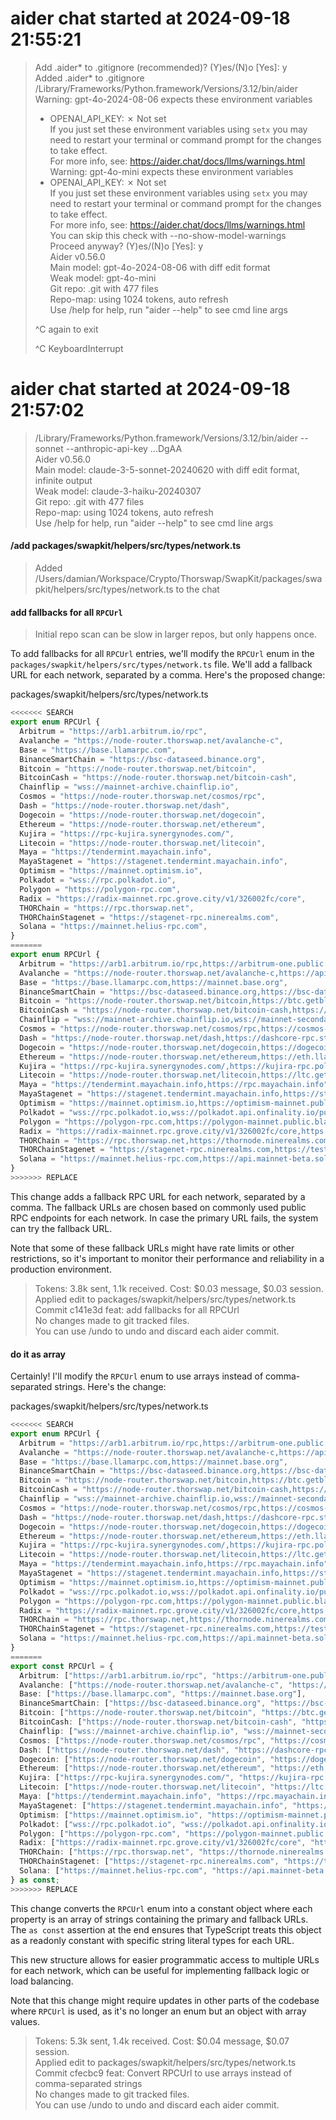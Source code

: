 
# aider chat started at 2024-09-18 21:55:21

> Add .aider* to .gitignore (recommended)? (Y)es/(N)o [Yes]: y  
> Added .aider* to .gitignore  
> /Library/Frameworks/Python.framework/Versions/3.12/bin/aider  
> Warning: gpt-4o-2024-08-06 expects these environment variables  
> - OPENAI_API_KEY: ✗ Not set  
> If you just set these environment variables using `setx` you may need to restart your terminal or command prompt for the changes to take effect.  
> For more info, see: https://aider.chat/docs/llms/warnings.html  
> Warning: gpt-4o-mini expects these environment variables  
> - OPENAI_API_KEY: ✗ Not set  
> If you just set these environment variables using `setx` you may need to restart your terminal or command prompt for the changes to take effect.  
> For more info, see: https://aider.chat/docs/llms/warnings.html  
> You can skip this check with --no-show-model-warnings  
> Proceed anyway? (Y)es/(N)o [Yes]: y  
> Aider v0.56.0  
> Main model: gpt-4o-2024-08-06 with diff edit format  
> Weak model: gpt-4o-mini  
> Git repo: .git with 477 files  
> Repo-map: using 1024 tokens, auto refresh  
> Use /help <question> for help, run "aider --help" to see cmd line args  
>  
>  
> ^C again to exit  
>  
>  
> ^C KeyboardInterrupt  

# aider chat started at 2024-09-18 21:57:02

> /Library/Frameworks/Python.framework/Versions/3.12/bin/aider --sonnet --anthropic-api-key ...DgAA  
> Aider v0.56.0  
> Main model: claude-3-5-sonnet-20240620 with diff edit format, infinite output  
> Weak model: claude-3-haiku-20240307  
> Git repo: .git with 477 files  
> Repo-map: using 1024 tokens, auto refresh  
> Use /help <question> for help, run "aider --help" to see cmd line args  

#### /add packages/swapkit/helpers/src/types/network.ts  
> Added /Users/damian/Workspace/Crypto/Thorswap/SwapKit/packages/swapkit/helpers/src/types/network.ts to the chat  

#### add fallbacks for all `RPCUrl`  
> Initial repo scan can be slow in larger repos, but only happens once.  

To add fallbacks for all `RPCUrl` entries, we'll modify the `RPCUrl` enum in the `packages/swapkit/helpers/src/types/network.ts` file. We'll add a fallback URL for each network, separated by a comma. Here's the proposed change:

packages/swapkit/helpers/src/types/network.ts
```typescript
<<<<<<< SEARCH
export enum RPCUrl {
  Arbitrum = "https://arb1.arbitrum.io/rpc",
  Avalanche = "https://node-router.thorswap.net/avalanche-c",
  Base = "https://base.llamarpc.com",
  BinanceSmartChain = "https://bsc-dataseed.binance.org",
  Bitcoin = "https://node-router.thorswap.net/bitcoin",
  BitcoinCash = "https://node-router.thorswap.net/bitcoin-cash",
  Chainflip = "wss://mainnet-archive.chainflip.io",
  Cosmos = "https://node-router.thorswap.net/cosmos/rpc",
  Dash = "https://node-router.thorswap.net/dash",
  Dogecoin = "https://node-router.thorswap.net/dogecoin",
  Ethereum = "https://node-router.thorswap.net/ethereum",
  Kujira = "https://rpc-kujira.synergynodes.com/",
  Litecoin = "https://node-router.thorswap.net/litecoin",
  Maya = "https://tendermint.mayachain.info",
  MayaStagenet = "https://stagenet.tendermint.mayachain.info",
  Optimism = "https://mainnet.optimism.io",
  Polkadot = "wss://rpc.polkadot.io",
  Polygon = "https://polygon-rpc.com",
  Radix = "https://radix-mainnet.rpc.grove.city/v1/326002fc/core",
  THORChain = "https://rpc.thorswap.net",
  THORChainStagenet = "https://stagenet-rpc.ninerealms.com",
  Solana = "https://mainnet.helius-rpc.com",
}
=======
export enum RPCUrl {
  Arbitrum = "https://arb1.arbitrum.io/rpc,https://arbitrum-one.public.blastapi.io",
  Avalanche = "https://node-router.thorswap.net/avalanche-c,https://api.avax.network/ext/bc/C/rpc",
  Base = "https://base.llamarpc.com,https://mainnet.base.org",
  BinanceSmartChain = "https://bsc-dataseed.binance.org,https://bsc-dataseed1.defibit.io",
  Bitcoin = "https://node-router.thorswap.net/bitcoin,https://btc.getblock.io/mainnet/",
  BitcoinCash = "https://node-router.thorswap.net/bitcoin-cash,https://smartbch.greyh.at",
  Chainflip = "wss://mainnet-archive.chainflip.io,wss://mainnet-secondary.chainflip.io",
  Cosmos = "https://node-router.thorswap.net/cosmos/rpc,https://cosmos-rpc.polkachu.com",
  Dash = "https://node-router.thorswap.net/dash,https://dashcore-rpc.strobnz.net",
  Dogecoin = "https://node-router.thorswap.net/dogecoin,https://dogecoin-rpc.dogechain.info",
  Ethereum = "https://node-router.thorswap.net/ethereum,https://eth.llamarpc.com",
  Kujira = "https://rpc-kujira.synergynodes.com/,https://kujira-rpc.polkachu.com",
  Litecoin = "https://node-router.thorswap.net/litecoin,https://ltc.getblock.io/mainnet/",
  Maya = "https://tendermint.mayachain.info,https://rpc.mayachain.info",
  MayaStagenet = "https://stagenet.tendermint.mayachain.info,https://stagenet-rpc.mayachain.info",
  Optimism = "https://mainnet.optimism.io,https://optimism-mainnet.public.blastapi.io",
  Polkadot = "wss://rpc.polkadot.io,wss://polkadot.api.onfinality.io/public-ws",
  Polygon = "https://polygon-rpc.com,https://polygon-mainnet.public.blastapi.io",
  Radix = "https://radix-mainnet.rpc.grove.city/v1/326002fc/core,https://mainnet.radixdlt.com",
  THORChain = "https://rpc.thorswap.net,https://thornode.ninerealms.com",
  THORChainStagenet = "https://stagenet-rpc.ninerealms.com,https://testnet.thornode.thorchain.info",
  Solana = "https://mainnet.helius-rpc.com,https://api.mainnet-beta.solana.com",
}
>>>>>>> REPLACE
```

This change adds a fallback RPC URL for each network, separated by a comma. The fallback URLs are chosen based on commonly used public RPC endpoints for each network. In case the primary URL fails, the system can try the fallback URL.

Note that some of these fallback URLs might have rate limits or other restrictions, so it's important to monitor their performance and reliability in a production environment.

> Tokens: 3.8k sent, 1.1k received. Cost: $0.03 message, $0.03 session.  
> Applied edit to packages/swapkit/helpers/src/types/network.ts  
> Commit c141e3d feat: add fallbacks for all RPCUrl  
> No changes made to git tracked files.  
> You can use /undo to undo and discard each aider commit.  

#### do it as array  

Certainly! I'll modify the `RPCUrl` enum to use arrays instead of comma-separated strings. Here's the change:

packages/swapkit/helpers/src/types/network.ts
```typescript
<<<<<<< SEARCH
export enum RPCUrl {
  Arbitrum = "https://arb1.arbitrum.io/rpc,https://arbitrum-one.public.blastapi.io",
  Avalanche = "https://node-router.thorswap.net/avalanche-c,https://api.avax.network/ext/bc/C/rpc",
  Base = "https://base.llamarpc.com,https://mainnet.base.org",
  BinanceSmartChain = "https://bsc-dataseed.binance.org,https://bsc-dataseed1.defibit.io",
  Bitcoin = "https://node-router.thorswap.net/bitcoin,https://btc.getblock.io/mainnet/",
  BitcoinCash = "https://node-router.thorswap.net/bitcoin-cash,https://smartbch.greyh.at",
  Chainflip = "wss://mainnet-archive.chainflip.io,wss://mainnet-secondary.chainflip.io",
  Cosmos = "https://node-router.thorswap.net/cosmos/rpc,https://cosmos-rpc.polkachu.com",
  Dash = "https://node-router.thorswap.net/dash,https://dashcore-rpc.strobnz.net",
  Dogecoin = "https://node-router.thorswap.net/dogecoin,https://dogecoin-rpc.dogechain.info",
  Ethereum = "https://node-router.thorswap.net/ethereum,https://eth.llamarpc.com",
  Kujira = "https://rpc-kujira.synergynodes.com/,https://kujira-rpc.polkachu.com",
  Litecoin = "https://node-router.thorswap.net/litecoin,https://ltc.getblock.io/mainnet/",
  Maya = "https://tendermint.mayachain.info,https://rpc.mayachain.info",
  MayaStagenet = "https://stagenet.tendermint.mayachain.info,https://stagenet-rpc.mayachain.info",
  Optimism = "https://mainnet.optimism.io,https://optimism-mainnet.public.blastapi.io",
  Polkadot = "wss://rpc.polkadot.io,wss://polkadot.api.onfinality.io/public-ws",
  Polygon = "https://polygon-rpc.com,https://polygon-mainnet.public.blastapi.io",
  Radix = "https://radix-mainnet.rpc.grove.city/v1/326002fc/core,https://mainnet.radixdlt.com",
  THORChain = "https://rpc.thorswap.net,https://thornode.ninerealms.com",
  THORChainStagenet = "https://stagenet-rpc.ninerealms.com,https://testnet.thornode.thorchain.info",
  Solana = "https://mainnet.helius-rpc.com,https://api.mainnet-beta.solana.com",
}
=======
export const RPCUrl = {
  Arbitrum: ["https://arb1.arbitrum.io/rpc", "https://arbitrum-one.public.blastapi.io"],
  Avalanche: ["https://node-router.thorswap.net/avalanche-c", "https://api.avax.network/ext/bc/C/rpc"],
  Base: ["https://base.llamarpc.com", "https://mainnet.base.org"],
  BinanceSmartChain: ["https://bsc-dataseed.binance.org", "https://bsc-dataseed1.defibit.io"],
  Bitcoin: ["https://node-router.thorswap.net/bitcoin", "https://btc.getblock.io/mainnet/"],
  BitcoinCash: ["https://node-router.thorswap.net/bitcoin-cash", "https://smartbch.greyh.at"],
  Chainflip: ["wss://mainnet-archive.chainflip.io", "wss://mainnet-secondary.chainflip.io"],
  Cosmos: ["https://node-router.thorswap.net/cosmos/rpc", "https://cosmos-rpc.polkachu.com"],
  Dash: ["https://node-router.thorswap.net/dash", "https://dashcore-rpc.strobnz.net"],
  Dogecoin: ["https://node-router.thorswap.net/dogecoin", "https://dogecoin-rpc.dogechain.info"],
  Ethereum: ["https://node-router.thorswap.net/ethereum", "https://eth.llamarpc.com"],
  Kujira: ["https://rpc-kujira.synergynodes.com/", "https://kujira-rpc.polkachu.com"],
  Litecoin: ["https://node-router.thorswap.net/litecoin", "https://ltc.getblock.io/mainnet/"],
  Maya: ["https://tendermint.mayachain.info", "https://rpc.mayachain.info"],
  MayaStagenet: ["https://stagenet.tendermint.mayachain.info", "https://stagenet-rpc.mayachain.info"],
  Optimism: ["https://mainnet.optimism.io", "https://optimism-mainnet.public.blastapi.io"],
  Polkadot: ["wss://rpc.polkadot.io", "wss://polkadot.api.onfinality.io/public-ws"],
  Polygon: ["https://polygon-rpc.com", "https://polygon-mainnet.public.blastapi.io"],
  Radix: ["https://radix-mainnet.rpc.grove.city/v1/326002fc/core", "https://mainnet.radixdlt.com"],
  THORChain: ["https://rpc.thorswap.net", "https://thornode.ninerealms.com"],
  THORChainStagenet: ["https://stagenet-rpc.ninerealms.com", "https://testnet.thornode.thorchain.info"],
  Solana: ["https://mainnet.helius-rpc.com", "https://api.mainnet-beta.solana.com"],
} as const;
>>>>>>> REPLACE
```

This change converts the `RPCUrl` enum into a constant object where each property is an array of strings containing the primary and fallback URLs. The `as const` assertion at the end ensures that TypeScript treats this object as a readonly constant with specific string literal types for each URL.

This new structure allows for easier programmatic access to multiple URLs for each network, which can be useful for implementing fallback logic or load balancing.

Note that this change might require updates in other parts of the codebase where `RPCUrl` is used, as it's no longer an enum but an object with array values.

> Tokens: 5.3k sent, 1.4k received. Cost: $0.04 message, $0.07 session.  
> Applied edit to packages/swapkit/helpers/src/types/network.ts  
> Commit cfecbc9 feat: Convert RPCUrl to use arrays instead of comma-separated strings  
> No changes made to git tracked files.  
> You can use /undo to undo and discard each aider commit.  
